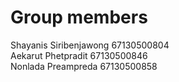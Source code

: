 # Group members

Shayanis Siribenjawong 67130500804 <br>
Aekarut Phetpradit 67130500846 <br>
Nonlada Preampreda 67130500858 <br>
